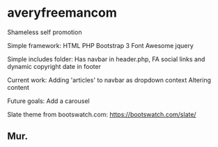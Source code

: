 # averyfreemancom
Shameless self promotion

Simple framework:
  HTML
  PHP
  Bootstrap 3
  Font Awesome
  jquery
  

Simple includes folder: Has navbar in header.php, FA social links and dynamic copyright date in footer

Current work:
  Adding 'articles' to navbar as dropdown context
  Altering content
  
Future goals: 
  Add a carousel


Slate theme from bootswatch.com: https://bootswatch.com/slate/


## Mur.
